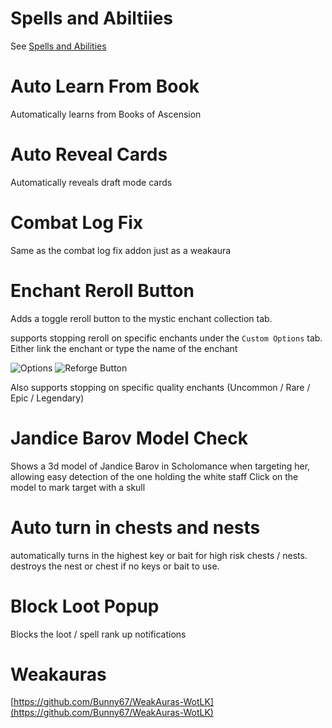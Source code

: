 # Spells and Abiltiies
See [Spells and Abilities](Spells%20and%20Abilities/)

# Auto Learn From Book
Automatically learns from Books of Ascension

# Auto Reveal Cards
Automatically reveals draft mode cards

# Combat Log Fix
Same as the combat log fix addon just as a weakaura

# Enchant Reroll Button
Adds a toggle reroll button to the mystic enchant collection tab.

supports stopping reroll on specific enchants under the `Custom Options` tab. Either link the enchant or type the name of the enchant

![Options](https://i.imgur.com/B7wQE6D.png)
![Reforge Button](https://i.imgur.com/Gheq2y2.png)

Also supports stopping on specific quality enchants (Uncommon / Rare / Epic / Legendary)

# Jandice Barov Model Check
Shows a 3d model of Jandice Barov in Scholomance when targeting her, allowing easy detection of the one holding the white staff
Click on the model to mark target with a skull

# Auto turn in chests and nests
automatically turns in the highest key or bait for high risk chests / nests. 
destroys the nest or chest if no keys or bait to use.


# Block Loot Popup
Blocks the loot / spell rank up notifications

# Weakauras
[https://github.com/Bunny67/WeakAuras-WotLK](https://github.com/Bunny67/WeakAuras-WotLK)

